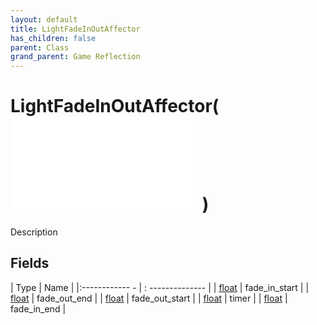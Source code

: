 ```yaml
---
layout: default
title: LightFadeInOutAffector
has_children: false
parent: Class
grand_parent: Game Reflection
---
```

# LightFadeInOutAffector( ![ AffectorLambda ](game-reflection/classes/affector_lambda.md) )
Description 

## Fields
| Type | Name |
|:------------ - | : -------------- |
| [float](game-reflection/components/float.md) | fade_in_start |
| [float](game-reflection/components/float.md) | fade_out_end |
| [float](game-reflection/components/float.md) | fade_out_start |
| [float](game-reflection/components/float.md) | timer |
| [float](game-reflection/components/float.md) | fade_in_end |
